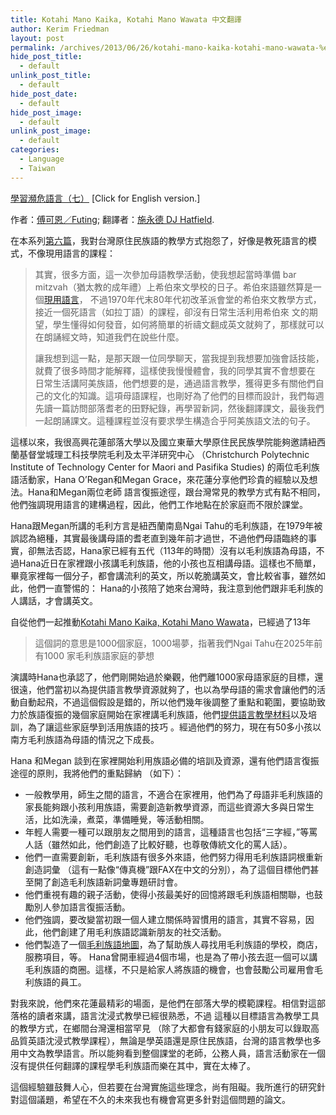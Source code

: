 ```yaml
---
title: Kotahi Mano Kaika, Kotahi Mano Wawata 中文翻譯
author: Kerim Friedman
layout: post
permalink: /archives/2013/06/26/kotahi-mano-kaika-kotahi-mano-wawata-%e4%b8%ad%e6%96%87%e7%bf%bb%e8%ad%af/
hide_post_title:
  - default
unlink_post_title:
  - default
hide_post_date:
  - default
hide_post_image:
  - default
unlink_post_image:
  - default
categories:
  - Language
  - Taiwan
---
```

<a href="http://goo.gl/xTIWg" onclick="_gaq.push(['_trackEvent', 'outbound-article', 'http://goo.gl/xTIWg', '學習瀕危語言（七）']);" >學習瀕危語言（七）</a> [Click for English version.] 

作者：<a href="http://kerim.oxus.net/" onclick="_gaq.push(['_trackEvent', 'outbound-article', 'http://kerim.oxus.net/', '傅可恩／Futing']);" >傅可恩／Futing</a>; 翻譯者：<a href="http://goo.gl/bIp5S" onclick="_gaq.push(['_trackEvent', 'outbound-article', 'http://goo.gl/bIp5S', '施永德 DJ Hatfield']);" >施永德 DJ Hatfield</a>.

在本系列<a href="http://goo.gl/lCFRa" onclick="_gaq.push(['_trackEvent', 'outbound-article', 'http://goo.gl/lCFRa', '第六篇']);" >第六篇</a>，我對台灣原住民族語的教學方式抱怨了，好像是教死語言的模式，不像現用語言的課程：

> 其實，很多方面，這一次參加母語教學活動，使我想起當時準備 bar mitzvah（猶太教的成年禮）上希伯來文學校的日子。希伯來語雖然算是一個<a href="http://goo.gl/LVz5o" onclick="_gaq.push(['_trackEvent', 'outbound-article', 'http://goo.gl/LVz5o', '現用語言']);" >現用語言</a>， 不過1970年代末80年代初改革派會堂的希伯來文教學方式，接近一個死語言（如拉丁語）的課程，卻沒有日常生活利用希伯來 文的期望，學生懂得如何發音，如何將簡單的祈禱文翻成英文就夠了，那樣就可以在朗誦經文時，知道我們在說些什麼。
> 
> 讓我想到這一點，是那天跟一位同學聊天，當我提到我想要加強會話技能，就費了很多時間才能解釋，這樣使我慢慢體會，我的同學其實不會想要在 日常生活講阿美族語，他們想要的是，通過語言教學，獲得更多有關他們自己的文化的知識。這項母語課程，也剛好為了他們的目標而設計，我們每週先讀一篇訪問部落耆老的田野紀錄，再學習新詞，然後翻譯課文，最後我們一起朗誦課文。這種課程並沒有要求學生構造合乎阿美族語文法的句子。

這樣以來，我很高興花蓮部落大學以及國立東華大學原住民民族學院能夠邀請紐西蘭基督堂城理工科技學院毛利及太平洋研究中心 （Christchurch Polytechnic Institute of Technology Center for Maori and Pasifika Studies) 的兩位毛利族語活動家，Hana O&#8217;Regan和Megan Grace，來花蓮分享他們珍貴的經驗以及想法。Hana和Megan兩位老師 語言復振途徑，跟台灣常見的教學方式有點不相同，他們強調現用語言的建構過程，因此，他們工作地點在於家庭而不限於課堂。

<!--more-->Hana跟Megan所講的毛利方言是紐西蘭南島Ngai Tahu的毛利族語，在1979年被誤認為絕種，其實最後講母語的耆老直到幾年前才過世，不過他們母語臨終的事實，卻無法否認，Hana家已經有五代（113年的時間）沒有以毛利族語為母語，不過Hana近日在家裡跟小孩講毛利族語，他的小孩也互相講母語。這樣也不簡單，畢竟家裡每一個分子，都會講流利的英文，所以乾脆講英文，會比較省事，雖然如此，他們一直警惕的： Hana的小孩陪了她來台灣時，我注意到他們跟非毛利族的人講話，才會講英文。

自從他們一起推動<a href="http://goo.gl/VG5nE" onclick="_gaq.push(['_trackEvent', 'outbound-article', 'http://goo.gl/VG5nE', 'Kotahi Mano Kaika, Kotahi Mano Wawata']);" >Kotahi Mano Kaika, Kotahi Mano Wawata</a>，已經過了13年

> 這個詞的意思是1000個家庭，1000場夢，指著我們Ngai Tahu在2025年前有1000 家毛利族語家庭的夢想

演講時Hana也承認了，他們剛開始過於樂觀，他們離1000家母語家庭的目標，還很遠，他們當初以為提供語言教學資源就夠了，也以為學母語的需求會讓他們的活動自動起飛，不過這個假設是錯的，所以他們幾年後調整了重點和範圍，要協助致力於族語復振的幾個家庭開始在家裡講毛利族語，他們<a href="http://goo.gl/c806m" onclick="_gaq.push(['_trackEvent', 'outbound-article', 'http://goo.gl/c806m', '提供語言教學材料']);" >提供語言教學材料</a>以及培訓，為了讓這些家庭學到活用族語的技巧 。經過他們的努力，現在有50多小孩以南方毛利族語為母語的情況之下成長。

Hana 和Megan 談到在家裡開始利用族語必備的培訓及資源，還有他們語言復振途徑的原則，我將他們的重點歸納 （如下）：

  * 一般教學用，師生之間的語言，不適合在家裡用，他們為了母語非毛利族語的家長能夠跟小孩利用族語，需要創造新教學資源，而這些資源大多與日常生活，比如洗澡，煮菜，準備睡覺，等活動相關。
  * 年輕人需要一種可以跟朋友之間用到的語言，這種語言也包括“三字經，”等罵人話（雖然如此，他們創造了比較好聽，也尊敬傳統文化的罵人話）。
  * 他們一直需要創新，毛利族語有很多外來語，他們努力得用毛利族語詞根重新創造詞彙 （這有一點像“傳真機”跟FAX在中文的分別），為了這個目標他們甚至開了創造毛利族語新詞彙專題研討會。
  * 他們重視有趣的親子活動，使得小孩最美好的回憶將跟毛利族語相關聯，也鼓勵別人參加語言復振活動。
  * 他們強調，要改變當初跟一個人建立關係時習慣用的語言，其實不容易，因此，他們創建了用毛利族語認識新朋友的社交活動。
  * 他們製造了一個<a href="http://goo.gl/rrKCZ" onclick="_gaq.push(['_trackEvent', 'outbound-article', 'http://goo.gl/rrKCZ', '毛利族語地圖']);" >毛利族語地圖</a>，為了幫助族人尋找用毛利族語的學校，商店，服務項目，等。 Hana曾開車經過4個市場，也是為了帶小孩去逛一個可以講毛利族語的商圈。這樣，不只是給家人將族語的機會，也會鼓勵公司雇用會毛利族語的員工。

對我來說，他們來花蓮最精彩的場面，是他們在部落大學的模範課程。相信對這部落格的讀者來講，語言沈浸式教學已經很熟悉，不過 這種以目標語言為教學工具的教學方式，在鄉間台灣還相當罕見 （除了大都會有錢家庭的小朋友可以錄取高品質英語沈浸式教學課程），無論是學英語還是原住民族語，台灣的語言教學也多用中文為教學語言。所以能夠看到整個課堂的老師，公務人員，語言活動家在一個沒有提供任何翻譯的課程學毛利族語而樂在其中，實在太棒了。

這個經驗雖鼓舞人心，但若要在台灣實施這些理念，尚有阻礙。我所進行的研究針對這個議題，希望在不久的未來我也有機會寫更多針對這個問題的論文。

